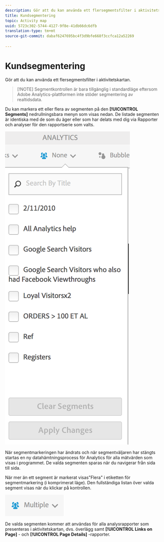 ```yaml
---
description: Gör att du kan använda ett flersegmentsfilter i aktivitetskartan.
title: Kundsegmentering
topic: Activity map
uuid: 5723c302-5744-4127-9f8e-41db66dc6dfb
translation-type: tm+mt
source-git-commit: dabaf6247695bc4f3d9bfe668f3ccfca12a52269

---
```



# Kundsegmentering

Gör att du kan använda ett flersegmentsfilter i aktivitetskartan.

>[!NOTE] Segmentkontrollen är bara tillgänglig i standardläge eftersom Adobe Analytics-plattformen inte stöder segmentering av realtidsdata.

Du kan markera ett eller flera av segmenten på den **[!UICONTROL Segments]** nedrullningsbara menyn som visas nedan. De listade segmenten är identiska med de som du äger eller som har delats med dig via Rapporter och analyser för den rapportserie som valts.

![](assets/segments.png)

När segmentmarkeringen har ändrats och när segmentväljaren har stängts startas en ny datahämtningsprocess för Analytics för alla mätvärden som visas i programmet. De valda segmenten sparas när du navigerar från sida till sida.

När mer än ett segment är markerat visas&quot;Flera&quot; i etiketten för segmentmarkering (i komprimerat läge). Den fullständiga listan över valda segment visas när du klickar på kontrollen.

![](assets/two_segments.png)

De valda segmenten kommer att användas för alla analysrapporter som presenteras i aktivitetskartan, dvs. överlägg samt **[!UICONTROL Links on Page]** - och **[!UICONTROL Page Details]** -rapporter.
